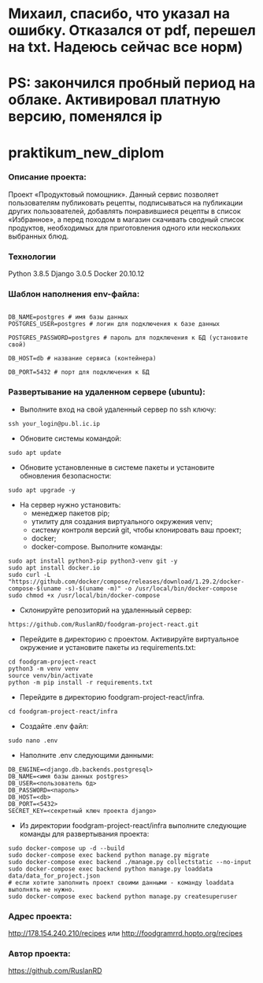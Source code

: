 # Михаил, спасибо, что указал на ошибку. Отказался от pdf, перешел на txt. Надеюсь сейчас все норм)
# PS: закончился пробный период на облаке. Активировал платную версию, поменялся ip
# praktikum_new_diplom
### Описание проекта:
Проект «Продуктовый помощник». Данный сервис позволяет пользователям публиковать рецепты, подписываться на публикации других пользователей, добавлять понравившиеся рецепты в список «Избранное», а перед походом в магазин скачивать сводный список продуктов, необходимых для приготовления одного или нескольких выбранных блюд.
### Технологии
Python 3.8.5
Django 3.0.5
Docker 20.10.12
### Шаблон наполнения env-файла:
```DB_ENGINE=django.db.backends.postgresql # указываем, что работаем с postgresql
```
```
DB_NAME=postgres # имя базы данных
POSTGRES_USER=postgres # логин для подключения к базе данных
```
```
POSTGRES_PASSWORD=postgres # пароль для подключения к БД (установите свой)
```
```
DB_HOST=db # название сервиса (контейнера)
```
```
DB_PORT=5432 # порт для подключения к БД
```
### Развертывание на удаленном сервере (ubuntu):
* Выполните вход на свой удаленный сервер по ssh ключу:
```
ssh your_login@pu.bl.ic.ip
```
* Обновите системы командой:
```
sudo apt update
```
* Обновите установленные в системе пакеты и установите обновления безопасности:
```
sudo apt upgrade -y
```
* На сервер нужно установить:
  * менеджер пакетов pip;
  * утилиту для создания виртуального окружения venv;
  * систему контроля версий git, чтобы клонировать ваш проект;
  * docker;
  * docker-compose.
  Выполните команды:
```
sudo apt install python3-pip python3-venv git -y
sudo apt install docker.io
sudo curl -L "https://github.com/docker/compose/releases/download/1.29.2/docker-compose-$(uname -s)-$(uname -m)" -o /usr/local/bin/docker-compose
sudo chmod +x /usr/local/bin/docker-compose
```
* Склонируйте репозиторий на удаленныый сервер:
```
https://github.com/RuslanRD/foodgram-project-react.git
```
* Перейдите в директорию с проектом. Активируйте виртуальное окружение и установите пакеты из requirements.txt:
```
cd foodgram-project-react
python3 -m venv venv
source venv/bin/activate
python -m pip install -r requirements.txt
```
* Перейдите в директорию foodgram-project-react/infra. 
```
cd foodgram-project-react/infra 
```
* Cоздайте .env файл:
```
sudo nano .env
```
* Наполните .env следующими данными:
```
DB_ENGINE=<django.db.backends.postgresql>
DB_NAME=<имя базы данных postgres>
DB_USER=<пользователь бд>
DB_PASSWORD=<пароль>
DB_HOST=<db>
DB_PORT=<5432>
SECRET_KEY=<секретный ключ проекта django>
```
* Из директории foodgram-project-react/infra выполните следующие команды для развертывания проекта:
```
sudo docker-compose up -d --build
sudo docker-compose exec backend python manage.py migrate
sudo docker-compose exec backend ./manage.py collectstatic --no-input
sudo docker-compose exec backend python manage.py loaddata data/data_for_project.json
# если хотите заполнить проект своими данными - команду loaddata выполнять не нужно.
sudo docker-compose exec backend python manage.py createsuperuser
```
### Адрес проекта:
http://178.154.240.210/recipes или
http://foodgramrrd.hopto.org/recipes
### Автор проекта:
https://github.com/RuslanRD